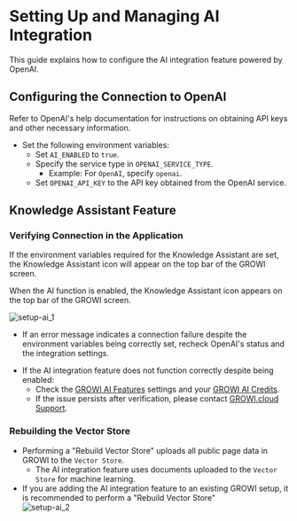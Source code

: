 # Setting Up and Managing AI Integration

This guide explains how to configure the AI integration feature powered by OpenAI.

<ContextualBlock context="docs-growi-org">

## Configuring the Connection to OpenAI

Refer to OpenAI's help documentation for instructions on obtaining API keys and other necessary information.

- Set the following environment variables:
  - Set `AI_ENABLED` to `true`.
  - Specify the service type in `OPENAI_SERVICE_TYPE`.  
    - Example: For `OpenAI`, specify `openai`.
  - Set `OPENAI_API_KEY` to the API key obtained from the OpenAI service.

</ContextualBlock>

## Knowledge Assistant Feature

### Verifying Connection in the Application

<ContextualBlock context="docs-growi-org">

If the environment variables required for the Knowledge Assistant are set, the Knowledge Assistant icon will appear on the top bar of the GROWI screen.

</ContextualBlock>


<ContextualBlock context="help-growi-cloud">

When the AI function is enabled, the Knowledge Assistant icon appears on the top bar of the GROWI screen.

</ContextualBlock>

<img :src="$withBase('/assets/images/en/setup-ai_1.png')" alt="setup-ai_1">

<ContextualBlock context="docs-growi-org">

- If an error message indicates a connection failure despite the environment variables being correctly set, recheck OpenAI's status and the integration settings.

</ContextualBlock>

<ContextualBlock context="help-growi-cloud">

- If the AI integration feature does not function correctly despite being enabled:  
  - Check the [GROWI AI Features](/en/cloud/growi-ai-features.html) settings and your [GROWI AI Credits](/en/cloud/growi-ai-credit.html).  
  - If the issue persists after verification, please contact [GROWI.cloud Support](https://growi.cloud/contact).

</ContextualBlock>

### Rebuilding the Vector Store

- Performing a "Rebuild Vector Store" uploads all public page data in GROWI to the `Vector Store`.  
  - The AI integration feature uses documents uploaded to the `Vector Store` for machine learning.  
- If you are adding the AI integration feature to an existing GROWI setup, it is recommended to perform a "Rebuild Vector Store"  
  <img :src="$withBase('/assets/images/en/setup-ai_2.png')" alt="setup-ai_2">

